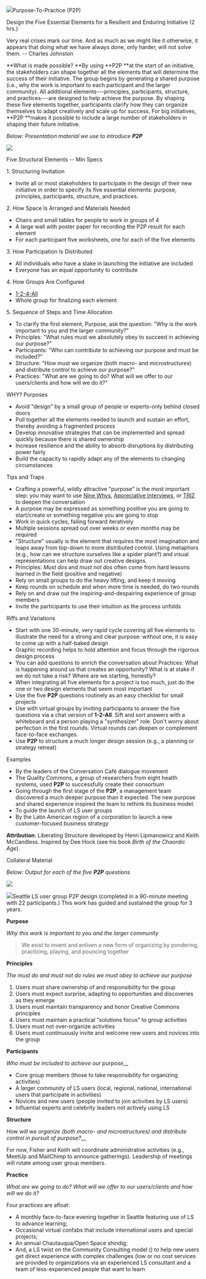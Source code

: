 ![](/storage/icons/33_Purpose-to-practice_01.png?__SQUARESPACE_CACHEVERSION=1337875048444)Purpose-To-Practice (P2P)

Design the Five Essential Elements for a Resilient and Enduring Initiative (2 hrs.)

Very real crises mark our time. And as much as we might like it otherwise, it appears that doing what we have always done, only harder, will not solve them. -- Charles Johnston

**What is made possible? **By using **P2P **at the start of an initiative, the stakeholders can shape together all the elements that will determine the success of their initiative. The group begins by generating a shared purpose (i.e., why the work is important to each participant and the larger community). All additional elements---principles, participants, structure, and practices---are designed to help achieve the purpose. By shaping these five elements together, participants clarify how they can organize themselves to adapt creatively and scale up for success. For big initiatives, **P2P **makes it possible to include a large number of stakeholders in shaping their future initiative.

_Below: Presentation material we use to introduce **P2P**_

![](/storage/Slide30.jpg?__SQUARESPACE_CACHEVERSION=1395633380696)

Five Structural Elements -- Min Specs

1\. Structuring Invitation




* Invite all or most stakeholders to participate in the design of their new initiative in order to specify its five essential elements: purpose, principles, participants, structure, and practices.




2\. How Space Is Arranged and Materials Needed


* Chairs and small tables for people to work in groups of 4
* A large wall with poster paper for recording the P2P result for each element
* For each participant five worksheets, one for each of the five elements


3\. How Participation Is Distributed


* All individuals who have a stake in launching the initiative are included
* Everyone has an equal opportunity to contribute


4\. How Groups Are Configured


* [1-2-4-All][0]
* Whole group for finalizing each element


5\. Sequence of Steps and Time Allocation


* To clarify the first element, Purpose, ask the question: "Why is the work important to you and the larger community?"
* Principles: "What rules must we absolutely obey to succeed in achieving our purpose?"
* Participants: "Who can contribute to achieving our purpose and must be included?"
* Structure: "How must we organize (both macro- and microstructures) and distribute control to achieve our purpose?"
* Practices: "What are we going to do? What will we offer to our users/clients and how will we do it?"


WHY? Purposes


* Avoid "design" by a small group of people or experts-only behind closed doors
* Pull together all the elements needed to launch and sustain an effort, thereby avoiding a fragmented process
* Develop innovative strategies that can be implemented and spread quickly because there is shared ownership
* Increase resilience and the ability to absorb disruptions by distributing power fairly
* Build the capacity to rapidly adapt any of the elements to changing circumstances


Tips and Traps


* Crafting a powerful, wildly attractive "purpose" is the most important step: you may want to use [Nine Whys][1], [Appreciative Interviews][2], or [TRIZ][3] to deepen the conversation
* A purpose may be expressed as something positive you are going to start/create or something negative you are going to stop
* Work in quick cycles, failing forward iteratively
* Multiple sessions spread out over weeks or even months may be required
* "Structure" usually is the element that requires the most imagination and leaps away from top-down to more distributed control.  Using metaphors (e.g., how can we structure ourselves like a spider plant?) and visual representations can help draw out creative designs.
* Principles: _Must dos_ and _must not dos_ often come from hard lessons learned in the field (positive and negative)
* Rely on small groups to do the heavy lifting, and keep it moving
* Keep rounds on schedule and when more time is needed, do two rounds
* Rely on and draw out the inspiring-and-despairing experience of group members
* Invite the participants to use their intuition as the process unfolds


Riffs and Variations


* Start with one 30-minute, very rapid cycle covering all five elements to illustrate the need for a strong and clear purpose: without one, it is easy to come up with a half-baked design
* Graphic recording helps to hold attention and focus through the rigorous design process
* You can add questions to enrich the conversation about Practices: What is happening around us that creates an opportunity? What is at stake if we do not take a risk? Where are we starting, honestly?
* When integrating all five elements for a project is too much, just do the one or two design elements that seem most important
* Use the five **P2P** questions routinely as an easy checklist for small projects
* Use with virtual groups by inviting participants to answer the five questions via a chat version of **1-2-All**. Sift and sort answers with a whiteboard and a person playing a "synthesizer" role. Don't worry about perfection in the first rounds. Virtual rounds can deepen or complement face-to-face exchanges. 
* Use **P2P** to structure a much longer design session (e.g., a planning or strategy retreat)


Examples


* By the leaders of the Conversation Café dialogue movement
* The Quality Commons, a group of researchers from eight health systems, used **P2P** to successfully create their consortium
* Going through the first stage of the **P2P**, a management team discovered a much deeper purpose than it expected. The new purpose and shared experience inspired the team to rethink its business model.
* To guide the launch of LS user groups
* By the Latin American region of a corporation to launch a new customer-focused business strategy




**Attribution**: Liberating Structure developed by Henri Lipmanowicz and Keith McCandless. Inspired by Dee Hock (see his book _Birth of the Chaordic Age_).

Collateral Material

_Below: Output for each of the five **P2P** questions_

![](/storage/Slide31.jpg?__SQUARESPACE_CACHEVERSION=1395633410368)

![](/storage/User%20Group%20P2P.jpg?__SQUARESPACE_CACHEVERSION=1426956783508)Seattle LS user group P2P design (completed in a 90-minute meeting with 22 participants.) This work has guided and sustained the group for 3 years.

**Purpose**

_Why this work is important to you and the larger community_

> 
> 
> We exist to invent and enliven a new form of organizing by pondering, practicing, playing, and pouncing together
> 



**Principles**

_The must do and must not do rules we must obey to achieve our purpose_


1. Users must share ownership of and responsibility for the group
2. Users must expect surprise, adapting to opportunities and discoveries as they emerge
3. Users must maintain transparency and honor Creative Commons principles
4. Users must maintain a practical "solutions focus" to group activities
5. Users must not over-organize activities
6. Users must continuously invite and welcome new users and novices into the group


**Participants**

_Who must be included to achieve our purpose___


* Core group members (those to take responsibility for organizing activities)
* A larger community of LS users (local, regional, national, international users that participate in activities)
* Novices and new users (people invited to join activities by LS users)
* Influential experts and celebrity leaders not actively using LS


**Structure**

_How will we organize (both macro- and microstructures) and distribute control in pursuit of purpose?___

For now, Fisher and Keith will coordinate administrative activities (e.g., MeetUp and MailChimp to announce gatherings).   Leadership of meetings will rotate among user group members.

**Practice**

_What are we going to do? What will we offer to our users/clients and how will we do it?_

Four practices are afloat:


* A monthly face-to-face evening together in Seattle featuring use of LS to advance learning;
* Occasional virtual confabs that include international users and special projects;
* An annual Chautauqua/Open Space shindig;
* And, a LS twist on the Community Consulting model ([][4]) to help new users get direct experience with complex challenges (low or no cost services are provided to organizations via an experienced LS consultant and a team of less-experienced people that want to learn




[0]: /1-1-2-4-all/
[1]: /3-nine-whys/
[2]: /5-appreciative-interviews-ai/
[3]: /6-making-space-with-triz/
[4]: http://liberatingstructures.us6.list-manage.com/track/click?u=98e127c388ffe0e5af8ff1c13&id=93f3dd5ef2&e=358f7880a3